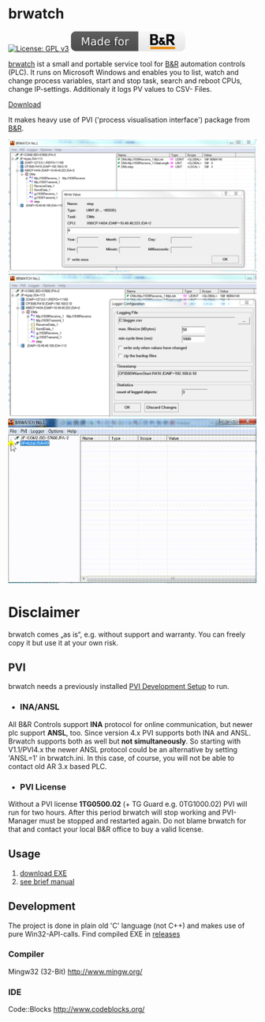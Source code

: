 # brwatch
[![License: GPL v3](https://img.shields.io/badge/License-GPL%20v3-blue.svg)](https://www.gnu.org/licenses/gpl-3.0)
[![Made For B&R](https://github.com/hilch/BandR-badges/blob/main/Made-For-BrAutomation.svg)](https://www.br-automation.com)

[brwatch](http://hilch.github.io/brwatch) ist a small and portable service tool for [B&amp;R](https://www.br-automation.com) automation controls (PLC).
It runs on Microsoft Windows and enables you to list, watch and change process variables, start and stop task, search and reboot CPUs, change IP-settings.
Additionaly it logs PV values to CSV- Files.

[Download](https://github.com/hilch/brwatch/releases)

It makes heavy use of PVI ('process visualisation interface') package from [B&amp;R](https://www.br-automation.com). 

![Screenshot 1](/doc/screenshot1.PNG)
![Screenshot 2](/doc/screenshot2.PNG)
![Video](/doc/how_to_use.gif)

# Disclaimer
brwatch comes „as is“, e.g. without support and warranty.
You can freely copy it but use it at your own risk.

## PVI
brwatch needs a previously installed [PVI Development Setup](https://www.br-automation.com/en/downloads/#categories=Software/Automation+NET%2FPVI) to run.
- ### INA/ANSL
All B&R Controls support **INA** protocol for online communication, but newer plc support **ANSL**, too.
Since version 4.x PVI supports both INA and ANSL. Brwatch supports both as well but **not simultaneously**.
So starting with V1.1/PVI4.x the newer ANSL protocol could be an alternative by setting 'ANSL=1' in brwatch.ini.
In this case, of course, you will not be able to contact old AR 3.x based PLC.

- ### PVI License
Without a PVI license **1TG0500.02** (+ TG Guard e.g. 0TG1000.02) PVI will run for two hours. After this period brwatch will stop working and PVI-Manager must be stopped and restarted again. Do not blame brwatch for that and contact your local B&R office to buy a valid license.

## Usage

1. [download EXE](https://github.com/hilch/brwatch/releases) 
2. [see brief manual](http://hilch.github.io/brwatch/manual)

## Development
The project is done in plain old 'C' language (not C++) and makes use of pure Win32-API-calls.
Find compiled EXE in [releases](https://github.com/hilch/brwatch/releases)

### Compiler
   Mingw32 (32-Bit)
   http://www.mingw.org/
   
### IDE
   Code::Blocks
   http://www.codeblocks.org/
   

